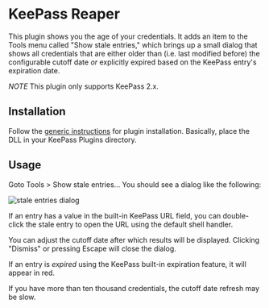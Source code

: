 # KeePass Reaper

This plugin shows you the age of your credentials. It adds an item to the Tools menu called "Show stale entries," which brings up a small dialog that shows all credentials that are either older than (i.e. last modified before) the configurable cutoff date _or_ explicitly expired based on the KeePass entry's expiration date.

*NOTE* This plugin only supports KeePass 2.x.

## Installation

Follow the [generic instructions](https://keepass.info/help/v2/plugins.html) for plugin installation. Basically, place the DLL in your KeePass Plugins directory.

## Usage

Goto Tools > Show stale entries... You should see a dialog like the following:

![stale entries dialog](https://i.imgur.com/Lmz7WE1.png)

If an entry has a value in the built-in KeePass URL field, you can double-click the stale entry to open the URL using the default shell handler.

You can adjust the cutoff date after which results will be displayed. Clicking "Dismiss" or pressing Escape will close the dialog.

If an entry is _expired_ using the KeePass built-in expiration feature, it will appear in red.

If you have more than ten thousand credentials, the cutoff date refresh may be slow.
